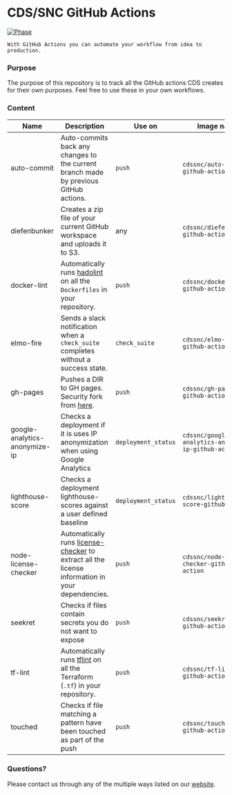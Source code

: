 # CDS/SNC GitHub Actions

[![Phase](https://img.shields.io/badge/Phase-Beta-22a7f0.svg)](https://digital.canada.ca/products/)

```
With GitHub Actions you can automate your workflow from idea to production.
```

### Purpose

The purpose of this repository is to track all the GitHub actions CDS creates for their own purposes. Feel free to use these in your own workflows.

### Content

| Name                          | Description                                                                                                                                    | Use on              | Image name                                           | Size    |
| ----------------------------- | ---------------------------------------------------------------------------------------------------------------------------------------------- | ------------------- | ---------------------------------------------------- | ------- |
| auto-commit                   | Auto-commits back any changes to the current branch made by previous GitHub actions.                                                           | `push`              | `cdssnc/auto-commit-github-action`                   | 23 MB   |
| diefenbunker                  | Creates a zip file of your current GitHub workspace and uploads it to S3.                                                                      | any                 | `cdssnc/diefenbunker-github-action`                  | 32 MB   |
| docker-lint                   | Automatically runs [hadolint](https://github.com/hadolint/hadolint) on all the `Dockerfiles` in your repository.                               | `push`              | `cdssnc/docker-lint-github-action`                   | 26 MB   |
| elmo-fire                     | Sends a slack notification when a `check_suite` completes without a success state.                                                             | `check_suite`       | `cdssnc/elmo-fire-github-action`                     | 6 MB    |
| gh-pages                      | Pushes a DIR to GH pages. Security fork from [here](https://github.com/maxheld83/ghpages).                                                     | `push`              | `cdssnc/gh-pages-github-action`                      | 13 MB   |
| google-analytics-anonymize-ip | Checks a deployment if it is uses IP anonymization when using Google Analytics                                                                 | `deployment_status` | `cdssnc/google-analytics-anonymize-ip-github-action` | 1.44 GB |
| lighthouse-score              | Checks a deployment lighthouse-scores against a user defined baseline                                                                          | `deployment_status` | `cdssnc/lighthouse-score-github-action`              | 6 MB    |
| node-license-checker          | Automatically runs [license-checker](https://github.com/davglass/license-checker) to extract all the license information in your dependencies. | `push`              | `cdssnc/node-license-checker-github-action`          | 26 MB   |
| seekret                       | Checks if files contain secrets you do not want to expose                                                                                      | `push`              | `cdssnc/seekret-github-action`                       | 59.7 MB |
| tf-lint                       | Automatically runs [tflint](https://github.com/wata727/tflint) on all the Terraform (`.tf`) in your repository.                                | `push`              | `cdssnc/tf-lint-github-action`                       | 27 MB   |
| touched                       | Checks if file matching a pattern have been touched as part of the push                                                                        | `push`              | `cdssnc/touched-github-action`                       | 1.88 MB |

### Questions?

Please contact us through any of the multiple ways listed on our [website](https://digital.canada.ca/).
